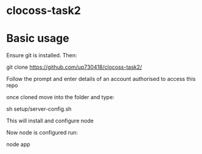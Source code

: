# clocoss-task2

# Basic usage

Ensure git is installed. Then:

git clone https://github.com/up730418/clocoss-task2/

Follow the prompt and enter details of an account authorised to access this repo

once cloned move into the folder and type:

sh setup/server-config.sh

This will install and configure node

Now node is configured run:

node app

